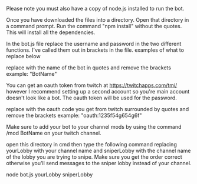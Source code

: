 Please note you must also have a copy of node.js installed to run the bot.

Once you have downloaded the files into a directory. Open that directory in a command prompt. Run the command "npm install" without the quotes. This will install all the dependencies.

In the bot.js file replace the username and password in the two different functions. I've called them out in brackets in the file. examples of what to replace below

replace with the name of the bot in quotes and remove the brackets
example:
"BotName"

You can get an oauth token from twitch at https://twitchapps.com/tmi/ however I recommend setting up a second account so you're main account doesn't look like a bot. The oauth token will be used for the password.

replace with the oauth code you get from twitch surrounded by quotes and remove the brackets
example:
"oauth:1235f54g654g6f"

Make sure to add your bot to your channel mods by using the command /mod BotName on your twitch channel.

open this directory in cmd then type the following command replacing yourLobby with your channel name and sniperLobby with the channel name of the lobby you are trying to snipe. Make sure you get the order correct otherwise you'll send messages to the sniper lobby instead of your channel.

node bot.js yourLobby sniperLobby
